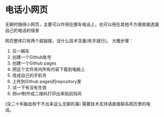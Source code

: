 # 电话小网页  
无聊时搞得小网页，主要可以作用在挪车电话上，也可以用在其他不方便直接透漏自己的电话的情景

网页整体只有两个超链接，没什么技术含量(有手就行)。
大概步骤：
<ol>
<li>买一辆车</li>
<li>创建一个Github账号</li>
<li>创建一个Github pages</li>
<li>把这个文件夹内所有内容下载到电脑上</li>
<li>改成自己的手机号</li>
<li>上传到Github pages的repository里</li>
<li>试一下有没有生效</li>
<li>把url制作成二维码打印出来贴前挡风</li>
</ol>

(没二十年脑血栓干不出来这么无聊的事)
需要技术支持请直接联系网页里的电话。
